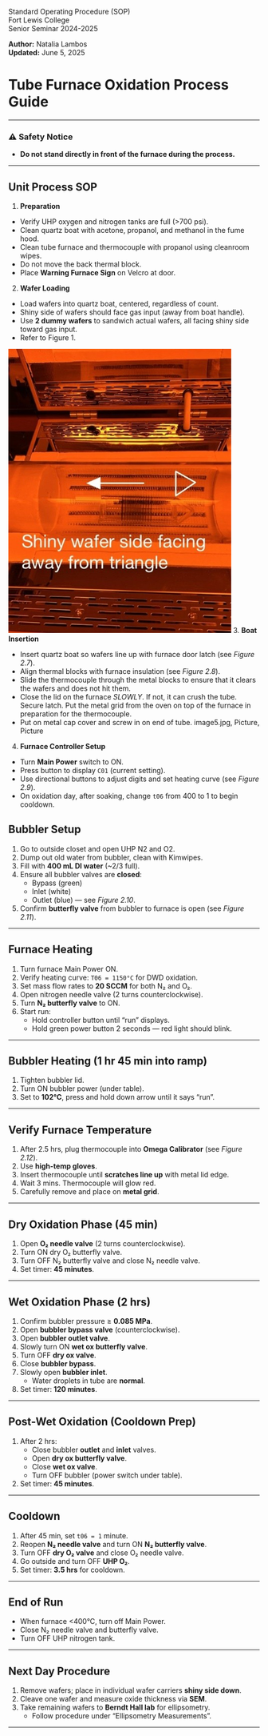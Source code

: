 Standard Operating Procedure (SOP)  
Fort Lewis College  
Senior Seminar 2024-2025

**Author:** Natalia Lambos  
**Updated:** June 5, 2025

# Tube Furnace Oxidation Process Guide

---

### ⚠️ Safety Notice
- **Do not stand directly in front of the furnace during the process.**

---
## Unit Process SOP
1. **Preparation**

- Verify UHP oxygen and nitrogen tanks are full (>700 psi).
- Clean quartz boat with acetone, propanol, and methanol in the fume hood.
- Clean tube furnace and thermocouple with propanol using cleanroom wipes.
- Do not move the back thermal block.
- Place **Warning Furnace Sign** on Velcro at door.

2. **Wafer Loading**

- Load wafers into quartz boat, centered, regardless of count.
- Shiny side of wafers should face gas input (away from boat handle).
- Use **2 dummy wafers** to sandwich actual wafers, all facing shiny side toward gas input.
- Refer to Figure 1.

![Figure 1: Wafer orientation](sops/ThermalOx/Images/1.jpg)
3. **Boat Insertion**

- Insert quartz boat so wafers line up with furnace door latch (see _Figure 2.7_).
- Align thermal blocks with furnace insulation (see _Figure 2.8_).
- Slide the thermocouple through the metal blocks to ensure that it clears the wafers and does not hit them. 
- Close the lid on the furnace *SLOWLY*. If not, it can crush the tube. Secure latch. Put the metal grid from the oven on top of the furnace in preparation for the thermocouple.
- Put on metal cap cover and screw in on end of tube. 
image5.jpg, Picture, Picture

4. **Furnace Controller Setup**

- Turn **Main Power** switch to ON.
- Press button to display `C01` (current setting).
- Use directional buttons to adjust digits and set heating curve (see _Figure 2.9_).
- On oxidation day, after soaking, change `t06` from 400 to 1 to begin cooldown.


## Bubbler Setup

1. Go to outside closet and open UHP N2 and O2.
2. Dump out old water from bubbler, clean with Kimwipes.
3. Fill with **400 mL DI water** (~2/3 full).
4. Ensure all bubbler valves are **closed**:
   - Bypass (green)
   - Inlet (white)
   - Outlet (blue) — see _Figure 2.10_.
5. Confirm **butterfly valve** from bubbler to furnace is open (see _Figure 2.11_).

---

## Furnace Heating

1. Turn furnace Main Power ON.
2. Verify heating curve: `T06 = 1150°C` for DWD oxidation.
3. Set mass flow rates to **20 SCCM** for both N₂ and O₂.
4. Open nitrogen needle valve (2 turns counterclockwise).
5. Turn **N₂ butterfly valve** to ON.
6. Start run:
   - Hold controller button until “run” displays.
   - Hold green power button 2 seconds — red light should blink.

---

## Bubbler Heating (1 hr 45 min into ramp)

1. Tighten bubbler lid.
2. Turn ON bubbler power (under table).
3. Set to **102°C**, press and hold down arrow until it says “run”.

---

## Verify Furnace Temperature

1. After 2.5 hrs, plug thermocouple into **Omega Calibrator** (see _Figure 2.12_).
2. Use **high-temp gloves**.
3. Insert thermocouple until **scratches line up** with metal lid edge.
4. Wait 3 mins. Thermocouple will glow red.
5. Carefully remove and place on **metal grid**.

---

## Dry Oxidation Phase (45 min)

1. Open **O₂ needle valve** (2 turns counterclockwise).
2. Turn ON dry O₂ butterfly valve.
3. Turn OFF N₂ butterfly valve and close N₂ needle valve.
4. Set timer: **45 minutes**.

---

## Wet Oxidation Phase (2 hrs)

1. Confirm bubbler pressure ≥ **0.085 MPa**.
2. Open **bubbler bypass valve** (counterclockwise).
3. Open **bubbler outlet valve**.
4. Slowly turn ON **wet ox butterfly valve**.
5. Turn OFF **dry ox valve**.
6. Close **bubbler bypass**.
7. Slowly open **bubbler inlet**.
   - Water droplets in tube are **normal**.
8. Set timer: **120 minutes**.

---

## Post-Wet Oxidation (Cooldown Prep)

1. After 2 hrs:
   - Close bubbler **outlet** and **inlet** valves.
   - Open **dry ox butterfly valve**.
   - Close **wet ox valve**.
   - Turn OFF bubbler (power switch under table).
2. Set timer: **45 minutes**.

---

## Cooldown

1. After 45 min, set `t06 = 1` minute.
2. Reopen **N₂ needle valve** and turn ON **N₂ butterfly valve**.
3. Turn OFF **dry O₂ valve** and close O₂ needle valve.
4. Go outside and turn OFF **UHP O₂**.
5. Set timer: **3.5 hrs** for cooldown.

---

## End of Run

- When furnace <400°C, turn off Main Power.
- Close N₂ needle valve and butterfly valve.
- Turn OFF UHP nitrogen tank.

---

## Next Day Procedure

1. Remove wafers; place in individual wafer carriers **shiny side down**.
2. Cleave one wafer and measure oxide thickness via **SEM**.
3. Take remaining wafers to **Berndt Hall lab** for ellipsometry.
   - Follow procedure under “Ellipsometry Measurements”.

---
